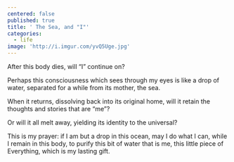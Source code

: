 ```yaml
---
centered: false
published: true
title: ' The Sea, and "I"'
categories:
  - life
image: 'http://i.imgur.com/yvQ5Uge.jpg'
---
```

After this body dies,
will “I” continue on?

Perhaps this consciousness
which sees through my eyes
is like a drop of water,
separated for a while
from its mother,
the sea.

When it returns,
dissolving back
into its original home,
will it retain 
the thoughts and stories
that are “me”?

Or will it all melt away,
yielding its identity
to the universal?

This is my prayer:
if I am but a drop
in this ocean,
may I do what I can,
while I remain in this body,
to purify this bit of water 
that is me,
this little piece of Everything,
which is my lasting gift.
